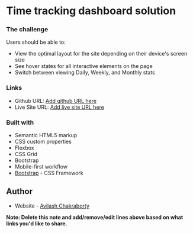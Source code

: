 # Time tracking dashboard solution

### The challenge

Users should be able to:

- View the optimal layout for the site depending on their device's screen size
- See hover states for all interactive elements on the page
- Switch between viewing Daily, Weekly, and Monthly stats

### Links

- Github URL: [Add github URL here](https://github.com/AvilashChak/xaneAi.git)
- Live Site URL: [Add live site URL here](https://avilash-portfolio-website.netlify.app/)

### Built with

- Semantic HTML5 markup
- CSS custom properties
- Flexbox
- CSS Grid
- Bootstrap
- Mobile-first workflow
- [Bootstrap](https://getbootstrap.com/) - CSS Framework


## Author

- Website - [Avilash Chakraborty](avilash-portfolio-website.netlify.app/)

**Note: Delete this note and add/remove/edit lines above based on what links you'd like to share.**
